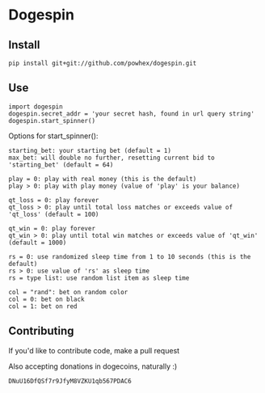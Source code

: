 Dogespin
========

Install
-------

    pip install git+git://github.com/powhex/dogespin.git

Use
---

    import dogespin
    dogespin.secret_addr = 'your secret hash, found in url query string'
    dogespin.start_spinner()


Options for start_spinner():

```
starting_bet: your starting bet (default = 1)
max_bet: will double no further, resetting current bid to 'starting_bet' (default = 64)

play = 0: play with real money (this is the default)
play > 0: play with play money (value of 'play' is your balance)

qt_loss = 0: play forever
qt_loss > 0: play until total loss matches or exceeds value of 'qt_loss' (default = 100)

qt_win = 0: play forever
qt_win > 0: play until total win matches or exceeds value of 'qt_win' (default = 1000)

rs = 0: use randomized sleep time from 1 to 10 seconds (this is the default)
rs > 0: use value of 'rs' as sleep time
rs = type list: use random list item as sleep time

col = "rand": bet on random color
col = 0: bet on black
col = 1: bet on red
```

Contributing
------------

If you'd like to contribute code, make a pull request

Also accepting donations in dogecoins, naturally :)

    DNuU16DfQSf7r9JfyM8VZKU1qb567PDAC6
